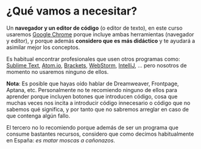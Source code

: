 # ¿Qué vamos a necesitar?

Un **navegador y un editor de código** (o editor de texto), en este curso usaremos [Google Chrome](https://www.google.com/chrome/) porque incluye ambas herramientas (navegador y editor), y porque además **considero que es más didáctico** y te ayudará a asimilar mejor los conceptos.

Es habitual encontrar profesionales que usen otros programas como: [Sublime Text](http://www.sublimetext.com/3), [Atom.io](https://atom.io/), [Brackets](http://brackets.io/), [WebStorm](https://www.jetbrains.com/webstorm/), [IntelliJ](https://www.jetbrains.com/idea/), ... pero nosotros de momento no usaremos ninguno de ellos.

**Nota**: Es posible que hayas oído hablar de Dreamweaver, Frontpage, Aptana, etc. Personalmente no te recomiendo ninguno de ellos para aprender porque incluyen botones que introducen código, cosa que muchas veces nos incita a introducir código innecesario o código que no sabemos qué significa, y por tanto que no sabremos arreglar en caso de que contenga algún fallo. 

El tercero no lo recomiendo porque además de ser un programa que consume bastantes recursos, considero que como decimos habitualmente en España: *es matar moscas a cañonazos*.